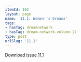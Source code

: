 ```yaml
---
itemId: 162
layout: page
name: '11.1: Women''s Dreams'
tags:
- hasTag: dreamnetwork
- hasTag: dream-network-volume-11
type: post
urlSlug: '11.1'
---
```

<a href="files/pdfs/Volume_11/11.1-Dream-Network-Vol-11-No-1.pdf" download="">Download issue 11.1</a>